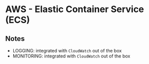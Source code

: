 # AWS - Elastic Container Service (ECS)

## Notes

- LOGGING: integrated with `CloudWatch` out of the box
- MONITORING: integrated with `CloudWatch` out of the box
